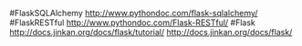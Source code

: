 #FlaskSQLAlchemy
http://www.pythondoc.com/flask-sqlalchemy/
#FlaskRESTful
http://www.pythondoc.com/Flask-RESTful/
#Flask
http://docs.jinkan.org/docs/flask/tutorial/
http://docs.jinkan.org/docs/flask/
